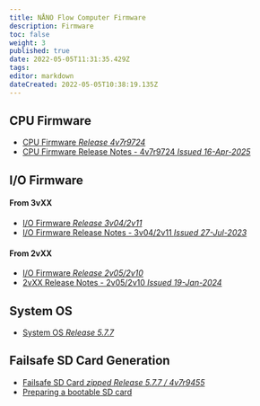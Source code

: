 ```yaml
---
title: NÅNO Flow Computer Firmware
description: Firmware
toc: false
weight: 3
published: true
date: 2022-05-05T11:31:35.429Z
tags: 
editor: markdown
dateCreated: 2022-05-05T10:38:19.135Z
---
```


## CPU Firmware
- <a href="/nano/firmware/CPU_4v7r9724-R.zip" download>CPU Firmware *Release 4v7r9724*</a>
- [CPU Firmware Release Notes - 4v7r9724 *Issued 16-Apr-2025*](</nano/firmware/CPU_Firmware_ChangeLog_2025-04-16.pdf>)

## I/O Firmware
#### From 3vXX
- <a href="/nano/firmware/IO_3v04_2v11.rbf" download>I/O Firmware *Release 3v04/2v11*</a>
- [I/O Firmware Release Notes - 3v04/2v11 *Issued 27-Jul-2023*](</nano/firmware/IO_Firmware_3vXX_ChangeLog_2023-07-27.pdf>)
#### From 2vXX
- <a href="/nano/firmware/IO_2v05_2v10.rbf" download>I/O Firmware *Release 2v05/2v10*</a>
- [2vXX Release Notes - 2v05/2v10 *Issued 19-Jan-2024*](</nano/firmware/IO_Firmware_2vXX_ChangeLog_2024-01-19.pdf>)

## System OS
- <a href="/nano/firmware/CPU_4vX_SystemOS_5.7.7.zip" download>System OS *Release 5.7.7*</a>

## Failsafe SD Card Generation
- <a href="/nano/firmware/Failsafe 5.7.7 4v7r9455-R.zip" download>Failsafe SD Card *zipped* *Release 5.7.7 / 4v7r9455*</a>
- [Preparing a bootable SD card](</nano/firmware/Preparing_bootable_SD_card.pdf>)
